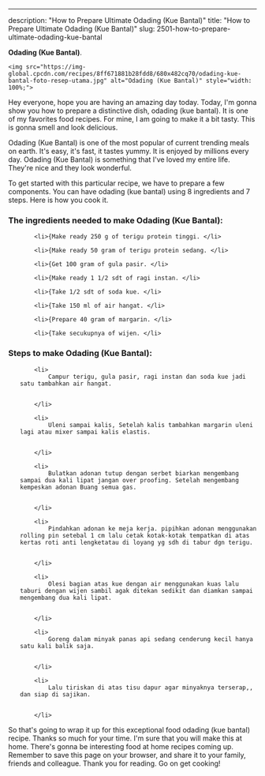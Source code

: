 ---
description: "How to Prepare Ultimate Odading (Kue Bantal)"
title: "How to Prepare Ultimate Odading (Kue Bantal)"
slug: 2501-how-to-prepare-ultimate-odading-kue-bantal

<p>
	<strong>Odading (Kue Bantal)</strong>. 
	
</p>
<p>
	
	<img src="https://img-global.cpcdn.com/recipes/8ff671881b28fdd8/680x482cq70/odading-kue-bantal-foto-resep-utama.jpg" alt="Odading (Kue Bantal)" style="width: 100%;">
	
	
</p>
<p>
	Hey everyone, hope you are having an amazing day today. Today, I'm gonna show you how to prepare a distinctive dish, odading (kue bantal). It is one of my favorites food recipes. For mine, I am going to make it a bit tasty. This is gonna smell and look delicious.
</p>
	
<p>
	
</p>
<p>
	Odading (Kue Bantal) is one of the most popular of current trending meals on earth. It's easy, it's fast, it tastes yummy. It is enjoyed by millions every day. Odading (Kue Bantal) is something that I've loved my entire life. They're nice and they look wonderful.
</p>

<p>
To get started with this particular recipe, we have to prepare a few components. You can have odading (kue bantal) using 8 ingredients and 7 steps. Here is how you cook it.
</p>

<h3>The ingredients needed to make Odading (Kue Bantal):</h3>

<ol>
	
		<li>{Make ready 250 g of terigu protein tinggi. </li>
	
		<li>{Make ready 50 gram of terigu protein sedang. </li>
	
		<li>{Get 100 gram of gula pasir. </li>
	
		<li>{Make ready 1 1/2 sdt of ragi instan. </li>
	
		<li>{Take 1/2 sdt of soda kue. </li>
	
		<li>{Take 150 ml of air hangat. </li>
	
		<li>{Prepare 40 gram of margarin. </li>
	
		<li>{Take secukupnya of wijen. </li>
	
</ol>
<p>
	
</p>

<h3>Steps to make Odading (Kue Bantal):</h3>

<ol>
	
		<li>
			Campur terigu, gula pasir, ragi instan dan soda kue jadi satu tambahkan air hangat.
			
			
		</li>
	
		<li>
			Uleni sampai kalis, Setelah kalis tambahkan margarin uleni lagi atau mixer sampai kalis elastis.
			
			
		</li>
	
		<li>
			Bulatkan adonan tutup dengan serbet biarkan mengembang sampai dua kali lipat jangan over proofing. Setelah mengembang kempeskan adonan Buang semua gas.
			
			
		</li>
	
		<li>
			Pindahkan adonan ke meja kerja. pipihkan adonan menggunakan rolling pin setebal 1 cm lalu cetak kotak-kotak tempatkan di atas kertas roti anti lengketatau di loyang yg sdh di tabur dgn terigu.
			
			
		</li>
	
		<li>
			Olesi bagian atas kue dengan air menggunakan kuas lalu taburi dengan wijen sambil agak ditekan sedikit dan diamkan sampai mengembang dua kali lipat.
			
			
		</li>
	
		<li>
			Goreng dalam minyak panas api sedang cenderung kecil hanya satu kali balik saja.
			
			
		</li>
	
		<li>
			Lalu tiriskan di atas tisu dapur agar minyaknya terserap,, dan siap di sajikan.
			
			
		</li>
	
</ol>

<p>
	
</p>

<p>
	So that's going to wrap it up for this exceptional food odading (kue bantal) recipe. Thanks so much for your time. I'm sure that you will make this at home. There's gonna be interesting food at home recipes coming up. Remember to save this page on your browser, and share it to your family, friends and colleague. Thank you for reading. Go on get cooking!
</p>
